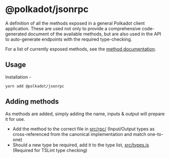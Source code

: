 
@polkadot/jsonrpc
=================

A definition of all the methods exposed in a general Polkadot client application. These are used not only to provide a comprehensive code-generated document of the available methods, but are also used in the API to auto-generate endpoints with the required type-checking.

For a list of currently exposed methods, see the [method documentation](docs/METHODS_RPC.md).

Usage
-----

Installation -

```
yarn add @polkadot/jsonrpc
```

Adding methods
--------------

As methods are added, simply adding the name, inputs & output will prepare it for use.

*   Add the method to the correct file in [src/rpc/](src/rpc/) (Input/Output types as cross-referenced from the canonical implementation and match one-to-one)
*   Should a new type be required, add it to the type list, [src/types.js](src/types.js) (Required for TSLint type checking)

